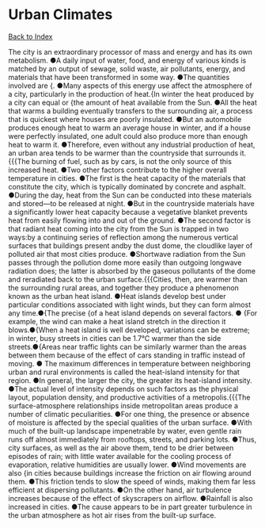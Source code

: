 # Urban Climates
[Back to Index](https://github.com/windows10010/tpoExtractor/blob/master/README.md)

The city is an extraordinary processor of mass and energy and has its own metabolism. ●A daily input of water, food, and energy of various kinds is matched by an output of sewage, solid waste, air pollutants, energy, and materials that have been transformed in some way. ●The quantities involved are {. ●Many aspects of this energy use affect the atmosphere of a city, particularly in the production of heat.{In winter the heat produced by a city can equal or {the amount of heat available from the Sun. ●All the heat that warms a building eventually transfers to the surrounding air, a process that is quickest where houses are poorly insulated. ●But an automobile produces enough heat to warm an average house in winter, and if a house were perfectly insulated, one adult could also produce more than enough heat to warm it. ●Therefore, even without any industrial production of heat, an urban area tends to be warmer than the countryside that surrounds it.{{{The burning of fuel, such as by cars, is not the only source of this increased heat. ●Two other factors contribute to the higher overall temperature in cities. ●The first is the heat capacity of the materials that constitute the city, which is typically dominated by concrete and asphalt. ●During the day, heat from the Sun can be conducted into these materials and stored—to be released at night. ●But in the countryside materials have a significantly lower heat capacity because a vegetative blanket prevents heat from easily flowing into and out of the ground. ●The second factor is that radiant heat coming into the city from the Sun is trapped in two ways:by a continuing series of reflection among the numerous vertical surfaces that buildings present andby the dust dome, the cloudlike layer of polluted air that most cities produce. ●Shortwave radiation from the Sun passes through the pollution dome more easily than outgoing longwave radiation does; the latter is absorbed by the gaseous pollutants of the dome and reradiated back to the urban surface.{{{Cities, then, are warmer than the surrounding rural areas, and together they produce a phenomenon known as the urban heat island. ●Heat islands develop best under particular conditions 
associated with light winds, but they can form almost any time.●{The precise {of a heat island depends on several factors. ●
{For example, the wind can make a heat island stretch in the direction it blows.●{When a heat island is well developed, 
variations can be extreme; in winter, busy streets in cities can be 1.7℃ warmer than the side streets.●{Areas near traffic lights can be similarly warmer than the areas between them because of the effect of cars standing in traffic instead of moving. ●
The maximum differences in temperature between neighboring urban and rural environments is called the heat-island intensity for that region. ●In general, the larger the city, the greater 
its heat-island intensity. ●The actual level of intensity depends on such factors as the physical layout, population density, and productive activities of a metropolis.{{{The surface-atmosphere relationships inside metropolitan areas produce a number of climatic peculiarities. ●For one thing, the presence or absence of moisture is affected by the special qualities of the urban surface. ●With much of the built-up landscape impenetrable by water, even gentle rain runs off almost immediately from rooftops, streets, and parking lots. ●Thus, city surfaces, as well as the air above them, tend to be drier between episodes of rain; with little water available for the cooling process of evaporation, relative humidities are usually lower. ●Wind movements are also {in cities because buildings increase the friction on air flowing around them. ●This friction tends to slow the speed of winds, making them far less efficient at dispersing pollutants. ●On the other hand, air turbulence increases because of the effect of skyscrapers on airflow. ●Rainfall is also increased in cities. ●The cause appears to be in part greater turbulence in the urban atmosphere as hot air rises from the built-up surface.
